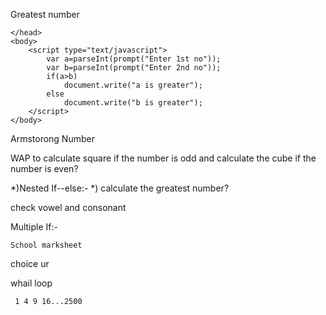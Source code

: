  <!DOCTYPE html>
 <html>
 <head>
 	<meta charset="utf-8">
 	<meta name="viewport" content="width=device-width, initial-scale=1">
 	<title>this is a javascript</title>
 </head>
 <body>
 <script type="text/javascript">
 	var age;
 	age=parseInt(prompt("Enter you age"));
 	if(age>=18)
 		document.write("eligiable for voteing");
 	else
 		document.write("Not eligiable for voteing");
 </script>
 </body>
 </html>


 Greatest number

  <html>
 	<head>
 		
 	</head>
 	<body>
 		<script type="text/javascript">
 			var a=parseInt(prompt("Enter 1st no"));
 			var b=parseInt(prompt("Enter 2nd no"));
 			if(a>b)
 				document.write("a is greater");
 			else
 				document.write("b is greater");
 		</script>
 	</body>
 </html>

 Armstorong Number
 <script>
 			var n,a1,a2,b1,b2;
 			n=parseInt(prompt("Enter any 3 digit no"));
 			a1=Math.floor(n/100);
 			b1=n%100;
 			a2=Math.floor(b1/10);
 			b2=b1%10;
 			x=a1*a1*a1;
 			y=a2*a2*a2;
 			z=b2*b2*b2;
 			if((x+y+z)==n)
 				document.write("armstrong Number");
 			else
 				document.write("not armstrong Number");
 		</script>

   WAP to calculate square if the number is odd and calculate the cube if the number is even?
  
   
   <script>
 		 	function sum(){
         var num=parseInt(prompt("num"));
         
         var res=0;
         if(num%2==0)
           res=num*num*num;
         else
           res=num*num;
         document.write(res);
     }
     sum()
</script>

   *)Nested If--else:-
   *) calculate the greatest number?

   <script type="text/javascript">
 		 	var a=parseInt(prompt("Enter 1st Number"));
 		 	var b=parseInt(prompt("Enter 2nd Number"));
 		 	var c=parseInt(prompt("Enter 3rd Number"));
 		 	if(a>b)
 		 	{
 		 		if(a>c)
 		 			document.write(" a is greater");
 		 		else
 		 			document.write("c is greater");
 		 	}
 		 	else
 		 	{
 		 		if(b>c)
 		 			document.write("b is greater");
 		 		else
 		 			document.write("c is greater");
 		 	}

 		 </script>

    
   check vowel and consonant



   <script>
 		 	var ch=prompt("Enter char");
 		 	if(ch=='a')
 		 		document.write("Vowel");
 		 	else
 		 		if(ch=='e')
 		 			document.write("Vowel");
 		 		else
 		 			if(ch=='i')
 		 				document.write("Vowel");
 		 			else
 		 				if(ch=='o')
 		 					document.write("Vowel");
 		 				else
 		 					if(ch=='u')
 		 						document.write("Vowel");
 		 					else
 		 						document.write("Consonent");
 		 </script>
  
  
 Multiple If:-
 <script>
 		 	 var num=parseInt(prompt("Enter Number"));

 		 	 if(num%3==0)
 		 	 	document.write("Divisible by 3");
 		 	 if(num%5==0)
 		 	 	document.write("Divisible by 5");
 		 	 if(num%7==0)
 		 	 	document.write("Divisible by 7");
 		 	 if(num%9==0)
 		 	 	document.write("Divisible by 9");
 		 </script>

    School marksheet

  <html>
 	<head>
 		  <script>
 		  	var p,c,m,tot,per;
 		  	var p=parseInt(prompt("Enter phy Number"));
 		  	var c=parseInt(prompt("Enter che Number"));
 		  	var m=parseInt(prompt("Entrer math Number"));
 		  	tot=p+c+m;
 		  	per=tot/3
 		  	if(per>60)
 		  		document.write(" 1st div");
 		  	else
 		  		if(per>=50)
 		  			document.write("2nd div");
 		  		else 
 		  		if(per>=40)
 		  			document.write("3rd div");
 		  		else
 		  			document.write("Fail");
 		  </script>
 	</head>
 </html>

   choice ur

   
 <script>
 		    var a,b,c,ch;
 		    ch=parseInt(prompt("Enter ur choice 1) add 2)sub 3) mult 4) div"));
 		    switch(ch)
 		    {
 		    case 1:
 		    	a=parseInt(prompt("Enter 1st no"));
 		    	b=parseInt(prompt("Enter 2nd no"));
 		    	c=a+b;
 		    	document.write("Add"+c);
 		    	break;
 		    case 2:
 		     a=parseInt(prompt("Enter 1st no"));
 		    	b=parseInt(prompt("Enter 2nd no"));
 		    	c=a-b;
 		    	document.write("sub"+c);
 		    	break;
 		    case 3: 
 		    	a=parseInt(prompt("Enter 1st no"));
 		    	b=parseInt(prompt("Enter 2nd no"));
 		    	c=a*b;
 		    	document.write("mult"+c);
 		    	break;
 		    case 4: 
 		    	a=parseInt(prompt("Enter 1st no"));
 		    	b=parseInt(prompt("Enter 2nd no"));
 		    	c=a/b;
 		    	document.write("div"+c);
 		    	break;
 		    default: document.write("invalid choice");
 		    }
 		  	
 </script>

   whail loop   
  
   
   
   <script>
               var i=2;
               while(i<=50)
               {
                    document.write("<br>"+name+""+i);
               
               i=i+2;
          }

    </script>


    
   <script type="text/javascript">
               var i=1,a;
               while(i<=50)
               {
                    a=i*i;
                    document.write("<br>"+a+"");        
                    i=i+1;
               }
     </script>

     1 4 9 16...2500
 

